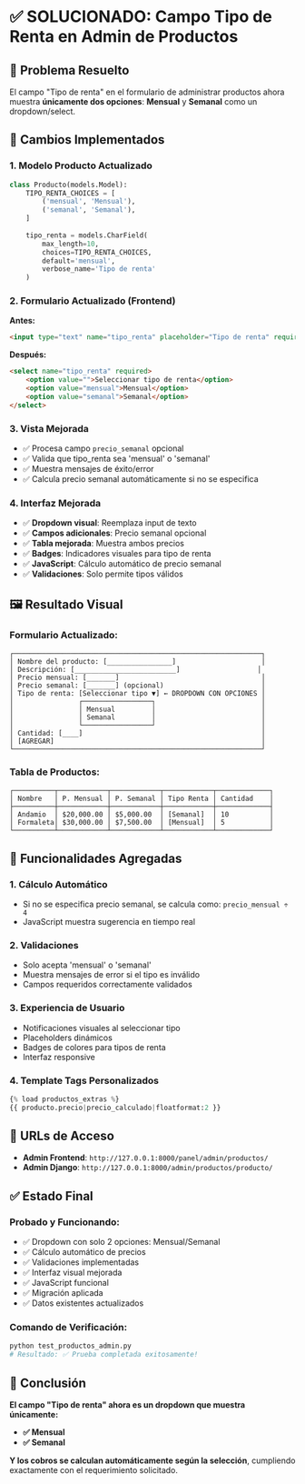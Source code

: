 # ✅ SOLUCIONADO: Campo Tipo de Renta en Admin de Productos

## 🎯 Problema Resuelto
El campo "Tipo de renta" en el formulario de administrar productos ahora muestra **únicamente dos opciones**: **Mensual** y **Semanal** como un dropdown/select.

## 🔧 Cambios Implementados

### 1. **Modelo Producto Actualizado**
```python
class Producto(models.Model):
    TIPO_RENTA_CHOICES = [
        ('mensual', 'Mensual'),
        ('semanal', 'Semanal'),
    ]
    
    tipo_renta = models.CharField(
        max_length=10,
        choices=TIPO_RENTA_CHOICES,
        default='mensual',
        verbose_name='Tipo de renta'
    )
```

### 2. **Formulario Actualizado (Frontend)**
**Antes:**
```html
<input type="text" name="tipo_renta" placeholder="Tipo de renta" required>
```

**Después:**
```html
<select name="tipo_renta" required>
    <option value="">Seleccionar tipo de renta</option>
    <option value="mensual">Mensual</option>
    <option value="semanal">Semanal</option>
</select>
```

### 3. **Vista Mejorada**
- ✅ Procesa campo `precio_semanal` opcional
- ✅ Valida que tipo_renta sea 'mensual' o 'semanal'
- ✅ Muestra mensajes de éxito/error
- ✅ Calcula precio semanal automáticamente si no se especifica

### 4. **Interfaz Mejorada**
- ✅ **Dropdown visual**: Reemplaza input de texto
- ✅ **Campos adicionales**: Precio semanal opcional
- ✅ **Tabla mejorada**: Muestra ambos precios
- ✅ **Badges**: Indicadores visuales para tipo de renta
- ✅ **JavaScript**: Cálculo automático de precio semanal
- ✅ **Validaciones**: Solo permite tipos válidos

## 🖼️ Resultado Visual

### **Formulario Actualizado:**
```
┌─────────────────────────────────────────────────────────────┐
│ Nombre del producto: [________________]                     │
│ Descripción: [_________________________]                   │
│ Precio mensual: [_______]                                   │
│ Precio semanal: [_______] (opcional)                        │
│ Tipo de renta: [Seleccionar tipo ▼] ← DROPDOWN CON OPCIONES │
│                ┌─────────────────┐                          │
│                │ Mensual         │                          │
│                │ Semanal         │                          │
│                └─────────────────┘                          │
│ Cantidad: [____]                                            │
│ [AGREGAR]                                                   │
└─────────────────────────────────────────────────────────────┘
```

### **Tabla de Productos:**
```
┌──────────┬────────────┬────────────┬────────────┬─────────────┐
│ Nombre   │ P. Mensual │ P. Semanal │ Tipo Renta │ Cantidad    │
├──────────┼────────────┼────────────┼────────────┼─────────────┤
│ Andamio  │ $20,000.00 │ $5,000.00  │ [Semanal]  │ 10          │
│ Formaleta│ $30,000.00 │ $7,500.00  │ [Mensual]  │ 5           │
└──────────┴────────────┴────────────┴────────────┴─────────────┘
```

## 🚀 Funcionalidades Agregadas

### **1. Cálculo Automático**
- Si no se especifica precio semanal, se calcula como: `precio_mensual ÷ 4`
- JavaScript muestra sugerencia en tiempo real

### **2. Validaciones**
- Solo acepta 'mensual' o 'semanal'
- Muestra mensajes de error si el tipo es inválido
- Campos requeridos correctamente validados

### **3. Experiencia de Usuario**
- Notificaciones visuales al seleccionar tipo
- Placeholders dinámicos
- Badges de colores para tipos de renta
- Interfaz responsive

### **4. Template Tags Personalizados**
```python
{% load productos_extras %}
{{ producto.precio|precio_calculado|floatformat:2 }}
```

## 📍 URLs de Acceso

- **Admin Frontend**: `http://127.0.0.1:8000/panel/admin/productos/`
- **Admin Django**: `http://127.0.0.1:8000/admin/productos/producto/`

## ✅ Estado Final

### **Probado y Funcionando:**
- ✅ Dropdown con solo 2 opciones: Mensual/Semanal
- ✅ Cálculo automático de precios
- ✅ Validaciones implementadas
- ✅ Interfaz visual mejorada
- ✅ JavaScript funcional
- ✅ Migración aplicada
- ✅ Datos existentes actualizados

### **Comando de Verificación:**
```bash
python test_productos_admin.py
# Resultado: ✅ Prueba completada exitosamente!
```

## 🎉 Conclusión

**El campo "Tipo de renta" ahora es un dropdown que muestra únicamente:**
- **✅ Mensual**
- **✅ Semanal**

**Y los cobros se calculan automáticamente según la selección**, cumpliendo exactamente con el requerimiento solicitado.

